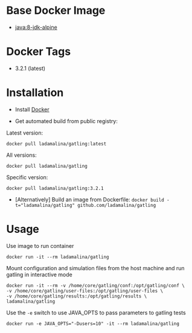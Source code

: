 # Base Docker Image

* [java:8-jdk-alpine](https://registry.hub.docker.com/_/java/)

# Docker Tags

* 3.2.1 (latest)

# Installation

* Install [Docker](https://www.docker.com/)

* Get automated build from public registry:

Latest version:

`docker pull ladamalina/gatling:latest`

All versions:

`docker pull ladamalina/gatling`

Specific version:

`docker pull ladamalina/gatling:3.2.1`

* [Alternatively] Build an image from Dockerfile: `docker build -t="ladamalina/gatling" github.com/ladamalina/gatling`

# Usage

Use image to run container

```
docker run -it --rm ladamalina/gatling
```

Mount configuration and simulation files from the host machine and run gatling in interactive mode

```
docker run -it --rm -v /home/core/gatling/conf:/opt/gatling/conf \
-v /home/core/gatling/user-files:/opt/gatling/user-files \
-v /home/core/gatling/results:/opt/gatling/results \
ladamalina/gatling
```

Use the `-e` switch to use JAVA_OPTS to pass parameters to gatling tests

```
docker run -e JAVA_OPTS="-Dusers=10" -it --rm ladamalina/gatling
```
